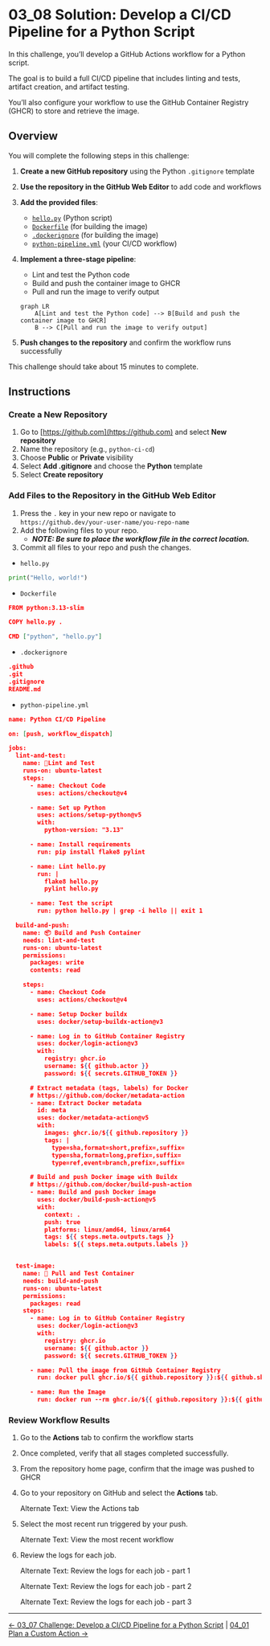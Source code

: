 # 03_08 Solution: Develop a CI/CD Pipeline for a Python Script

In this challenge, you’ll develop a GitHub Actions workflow for a Python script.

The goal is to build a full CI/CD pipeline that includes linting and tests, artifact creation, and artifact testing.

You’ll also configure your workflow to use the GitHub Container Registry (GHCR) to store and retrieve the image.

## Overview

You will complete the following steps in this challenge:

1. **Create a new GitHub repository** using the Python `.gitignore` template
2. **Use the repository in the GitHub Web Editor** to add code and workflows
3. **Add the provided files**:

   - [`hello.py`](./hello.py) (Python script)
   - [`Dockerfile`](./Dockerfile) (for building the image)
   - [`.dockerignore`](./.dockerignore) (for building the image)
   - [`python-pipeline.yml`](./python-pipeline.yml) (your CI/CD workflow)

4. **Implement a three-stage pipeline**:

   - Lint and test the Python code
   - Build and push the container image to GHCR
   - Pull and run the image to verify output

    ```mermaid
    graph LR
        A[Lint and test the Python code] --> B[Build and push the container image to GHCR]
        B --> C[Pull and run the image to verify output]
    ```

5. **Push changes to the repository** and confirm the workflow runs successfully

This challenge should take about 15 minutes to complete.

## Instructions

### Create a New Repository

1. Go to [https://github.com](https://github.com) and select **New repository**
2. Name the repository (e.g., `python-ci-cd`)
3. Choose **Public** or **Private** visibility
4. Select **Add .gitignore** and choose the **Python** template
5. Select **Create repository**

### Add Files to the Repository in the GitHub Web Editor

1. Press the `.` key in your new repo or navigate to `https://github.dev/your-user-name/you-repo-name`
2. Add the following files to your repo.
   - ***NOTE: Be sure to place the workflow file in the correct location.***
3. Commit all files to your repo and push the changes.

- `hello.py`

```py
print("Hello, world!")
```

- `Dockerfile`

```json
FROM python:3.13-slim

COPY hello.py .

CMD ["python", "hello.py"]
```

- `.dockerignore`

```json
.github
.git
.gitignore
README.md
```

- `python-pipeline.yml`

```json
name: Python CI/CD Pipeline

on: [push, workflow_dispatch]

jobs:
  lint-and-test:
    name: 🔬Lint and Test
    runs-on: ubuntu-latest
    steps:
      - name: Checkout Code
        uses: actions/checkout@v4

      - name: Set up Python
        uses: actions/setup-python@v5
        with:
          python-version: "3.13"

      - name: Install requirements
        run: pip install flake8 pylint

      - name: Lint hello.py
        run: |
          flake8 hello.py
          pylint hello.py

      - name: Test the script
        run: python hello.py | grep -i hello || exit 1

  build-and-push:
    name: 📦 Build and Push Container
    needs: lint-and-test
    runs-on: ubuntu-latest
    permissions:
      packages: write
      contents: read

    steps:
      - name: Checkout Code
        uses: actions/checkout@v4

      - name: Setup Docker buildx
        uses: docker/setup-buildx-action@v3

      - name: Log in to GitHub Container Registry
        uses: docker/login-action@v3
        with:
          registry: ghcr.io
          username: ${{ github.actor }}
          password: ${{ secrets.GITHUB_TOKEN }}

      # Extract metadata (tags, labels) for Docker
      # https://github.com/docker/metadata-action
      - name: Extract Docker metadata
        id: meta
        uses: docker/metadata-action@v5
        with:
          images: ghcr.io/${{ github.repository }}
          tags: |
            type=sha,format=short,prefix=,suffix=
            type=sha,format=long,prefix=,suffix=
            type=ref,event=branch,prefix=,suffix=

      # Build and push Docker image with Buildx
      # https://github.com/docker/build-push-action
      - name: Build and push Docker image
        uses: docker/build-push-action@v5
        with:
          context: .
          push: true
          platforms: linux/amd64, linux/arm64
          tags: ${{ steps.meta.outputs.tags }}
          labels: ${{ steps.meta.outputs.labels }}


  test-image:
    name: 🔁 Pull and Test Container
    needs: build-and-push
    runs-on: ubuntu-latest
    permissions:
      packages: read
    steps:
      - name: Log in to GitHub Container Registry
        uses: docker/login-action@v3
        with:
          registry: ghcr.io
          username: ${{ github.actor }}
          password: ${{ secrets.GITHUB_TOKEN }}

      - name: Pull the image from GitHub Container Registry
        run: docker pull ghcr.io/${{ github.repository }}:${{ github.sha }}

      - name: Run the Image
        run: docker run --rm ghcr.io/${{ github.repository }}:${{ github.sha }} | grep -i hello || exit 1
```

### Review Workflow Results

1. Go to the **Actions** tab to confirm the workflow starts
2. Once completed, verify that all stages completed successfully.
3. From the repository home page, confirm that the image was pushed to GHCR

4. Go to your repository on GitHub and select the **Actions** tab.

   Alternate Text: View the Actions tab

5. Select the most recent run triggered by your push.

   Alternate Text: View the most recent workflow

6. Review the logs for each job.

   Alternate Text: Review the logs for each job \- part 1

   Alternate Text: Review the logs for each job \- part 2

   Alternate Text: Review the logs for each job \- part 3

<!-- FooterStart -->
---
[← 03_07 Challenge: Develop a CI/CD Pipeline for a Python Script](../03_07_challenge_develop_a_cicd_pipeline_for_a_python_script/README.md) | [04_01 Plan a Custom Action →](../../ch4_developing_custom_actions/04_01_plan_a_custom_action/README.md)
<!-- FooterEnd -->
